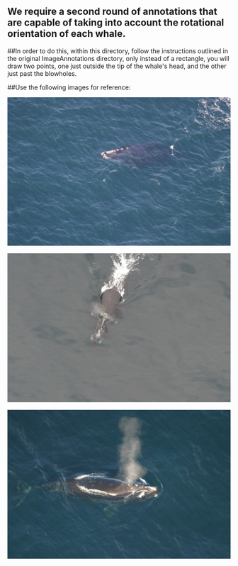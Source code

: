## We require a second round of annotations that are capable of taking into account the rotational orientation of each whale. 

##In order to do this, within this directory, follow the instructions outlined in the original ImageAnnotations directory, only instead of a rectangle, you will draw two points, one just outside the tip of the whale's head, and the other just past the blowholes.

##Use the following images for reference:

![alt tag](/ImageAnnotation2/marked_w_160.jpg)

![alt tag](/ImageAnnotation2/marked_w_316.jpg)

![alt tag](/ImageAnnotation2/marked_w_576.jpg)
